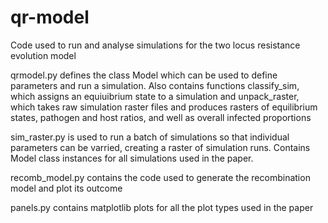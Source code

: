 # qr-model

Code used to run and analyse simulations for the two locus resistance evolution model

qrmodel.py defines the class Model which can be used to define parameters and run a simulation. Also contains functions classify_sim, which assigns an equiuibrium state to a simulation and unpack_raster, which takes raw simulation raster files and produces rasters of equilibrium states, pathogen and host ratios, and well as overall infected proportions

sim_raster.py is used to run a batch of simulations so that individual parameters can be varried, creating a raster of simulation runs. Contains Model class instances for all simulations used in the paper.

recomb_model.py contains the code used to generate the recombination model and plot its outcome

panels.py contains matplotlib plots for all the plot types used in the paper
